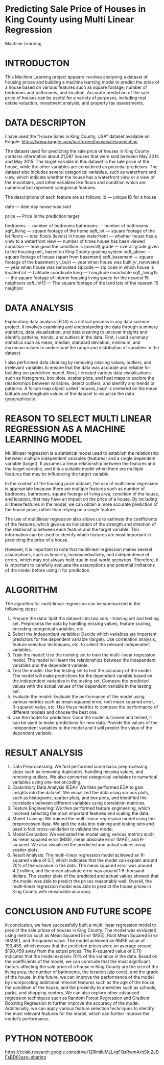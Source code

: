 # Predicting Sale Price of Houses in King County using Multi Linear Regression
Machine Learning
# INTRODUCTON
This Machine Learning project appears involves analysing a dataset of housing prices and building a
machine learning model to predict the price of a house based on various features such as
square footage, number of bedrooms and bathrooms, and location.
Accurate prediction of the sale price of houses can be useful for a variety of purposes,
including real estate valuation, investment analysis, and property tax assessments.
# DATA DESCRIPTON
I have used the "House Sales in King County, USA" dataset available on Kaggle:
https://www.kaggle.com/harlfoxem/housesalesprediction.

The dataset used for predicting the sale price of houses in King County contains information
about 21,597 houses that were sold between May 2014 and May 2015.
The target variable in this dataset is the sale price of the house, while the other variables are
considered as potential predictors. The dataset also includes several categorical variables, such
as waterfront and view, which indicate whether the house has a waterfront view or a view of
the mountains, and other variables like floors and condition which are numerical but represent
categorical features.

The descriptions of each feature are as follows:
id — unique ID for a house

date — date day house was sold

price — Price is the prediction target

bedrooms — number of bedrooms
bathrooms — number of bathrooms
sqft_living — square footage of the home
sqft_lot — square footage of the lot
floors — total floors (levels) in house
waterfront — whether house has a view to a waterfront
view — number of times house has been viewed
condition — how good the condition is (overall)
grade — overall grade given to the housing unit, based on King County grading system
sqft_above — square footage of house (apart from basement)
sqft_basement — square footage of the basement
yr_built — year when house was built
yr_renovated — year when house was renovated
zipcode — zip code in which house is located
lat — Latitude coordinate
long — Longitude coordinate
sqft_living15 — the square footage of interior housing living space for the nearest 15
neighbors
sqft_lot15 — The square footage of the land lots of the nearest 15 neighbor

# DATA ANALYSIS
Exploratory data analysis (EDA) is a critical process in any data science project. It involves
examining and understanding the data through summary statistics, data visualization, and data
cleaning to uncover insights and identify patterns, trends, and outliers in the data.
First, I used summary statistics such as mean, median, standard deviation, minimum, and
maximum values to understand the range and distribution of variables in the dataset.

I also performed data cleaning by removing missing values, outliers, and irrelevant
variables to ensure that the data was accurate and reliable for building our predictive model.
Next, I created various data visualizations such as histograms, box plots, scatter plots, and
heat maps to explore the relationships between variables, detect outliers, and identify any
trends or patterns.
A folium map object called 'houses_map' is centered on the mean latitude and longitude values
of the dataset to visualise the data geographically.

# REASON TO SELECT MULTI LINEAR REGRESSION AS A MACHINE LEARNING MODEL
Multilinear regression is a statistical model used to establish the relationship between multiple
independent variables (features) and a single dependent variable (target). It assumes a linear
relationship between the features and the target variable, and it is a suitable model when there
are multiple features that may be influencing the target variable.

In the context of the housing price dataset, the use of multilinear regression is appropriate
because there are multiple features such as number of bedrooms, bathrooms, square footage of
living area, condition of the house, and location, that may have an impact on the price of a
house. By including all these features in the model, we can obtain a more accurate prediction
of the house price, rather than relying on a single feature.

The use of multilinear regression also allows us to estimate the coefficients of the features,
which give us an indication of the strength and direction of the relationship between each
feature and the target variable. This information can be used to identify which features are
most important in predicting the price of a house.

However, it is important to note that multilinear regression makes several assumptions, such as
linearity, homoscedasticity, and independence of errors, which may not always hold true in
real-world scenarios. Therefore, it is important to carefully evaluate the assumptions and
potential limitations of the model before using it for prediction.

# ALGORITHM
The algorithm for multi-linear regression can be summarized in the following steps:
1. Prepare the data: Split the dataset into two sets - training set and testing set. Preprocess the data by handling missing values, feature scaling, encoding categorical
variables, etc.
2. Select the independent variables: Decide which variables are important predictors for
the dependent variable (target). Use correlation analysis, feature selection techniques,
etc. to select the relevant independent variables.
3. Train the model: Use the training set to train the multi-linear regression model. The
model will learn the relationships between the independent variables and the dependent
variable.
4. Test the model: Use the testing set to test the accuracy of the model. The model will
make predictions for the dependent variable based on the independent variables in the
testing set. Compare the predicted values with the actual values of the dependent
variable in the testing set.
5. Evaluate the model: Evaluate the performance of the model using various metrics such
as mean squared error, root mean squared error, R-squared value, etc. Use these
metrics to compare the performance of different models and choose the best one.
6. Use the model for prediction: Once the model is trained and tested, it can be used to
make predictions for new data. Provide the values of the independent variables to the
model and it will predict the value of the dependent variable.

# RESULT ANALYSIS
1. Data Preprocessing: We first performed some basic preprocessing steps such as
removing duplicates, handling missing values, and removing outliers. We also
converted categorical variables to numerical variables using one-hot encoding.
2. Exploratory Data Analysis (EDA): We then performed EDA to gain insights into the
dataset. We visualized the data using various plots, such as histograms, scatter plots,
and box plots, and identified the correlation between different variables using
correlation matrices.
3. Feature Engineering: We then performed feature engineering, which involved selecting
the most important features and scaling the data.
4. Model Training: We trained the multi-linear regression model using the preprocessed
data. We split the data into training and testing sets and used k-fold cross-validation to
validate the model.
5. Model Evaluation: We evaluated the model using various metrics such as mean
squared error (MSE), mean absolute error (MAE), and R-squared. We also visualized
the predicted and actual values using scatter plots.
6. Result Analysis: The multi-linear regression model achieved an R-squared value of 0.7,
which indicates that the model can explain around 70% of the variance in the data. The
mean squared error was around 4.2 million, and the mean absolute error was around
1.6 thousand dollars. The scatter plots of the predicted and actual values showed that
the model was able to predict the prices reasonably well.
Overall, the multi-linear regression model was able to predict the house prices in King County
with reasonable accuracy. 

# CONCLUSION AND FUTURE SCOPE
In conclusion, we have successfully built a multi linear regression model to predict the sale
prices of houses in King County. The model was evaluated using metrics such as Mean
Squared Error (MSE), Root Mean Squared Error (RMSE), and R-squared value. The model
achieved an RMSE value of 190,459, which means that the predicted prices were on average
around $190,459 away from the actual prices. The R-squared value of 0.70 indicates that the
model explains 70% of the variance in the data.
Based on the coefficients of the model, we can conclude that the most significant factors
affecting the sale price of a house in King County are the size of the living area, the number of
bathrooms, the location (zip code), and the grade of the house.
In the future, we can improve the performance of the model by incorporating additional
relevant features such as the age of the house, the condition of the house, and the proximity to
amenities such as schools, parks, and shopping centers. We can also explore other advanced
regression techniques such as Random Forest Regression and Gradient Boosting Regression to
further improve the accuracy of the model. Additionally, we can apply various feature
selection techniques to identify the most relevant features for the model, which can further
improve the model's performance.

# PYTHON NOTEBOOK
https://colab.research.google.com/drive/12RlmlluMLLxqFQsRwmAxhSIu2JDFsBD6?usp=sharing


